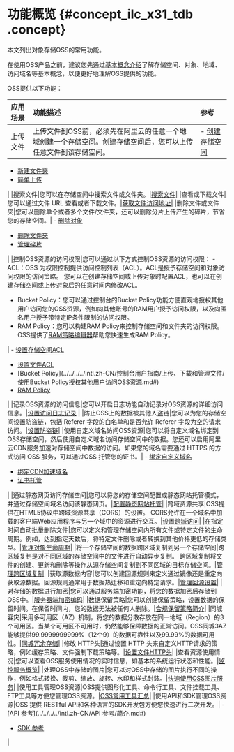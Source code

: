 # 功能概览 {#concept_ilc_x31_tdb .concept}

本文列出对象存储OSS的常用功能。

在使用OSS产品之前，建议您先通过[基本概念介绍](../../../../intl.zh-CN/开发指南/基本概念介绍.md#)了解存储空间、对象、地域、访问域名等基本概念，以便更好地理解OSS提供的功能。

OSS提供以下功能：

|应用场景|功能描述|参考|
|:---|:---|:-|
|上传文件|上传文件到OSS前，必须先在阿里云的任意一个地域创建一个存储空间。创建存储空间后，您可以上传任意文件到该存储空间。| -   [创建存储空间](../../../../intl.zh-CN/开发指南/存储空间（Bucket）/创建存储空间.md#)
-   [新建文件夹](../../../../intl.zh-CN/控制台用户指南/上传、下载和管理文件/新建文件夹.md#)
-   [简单上传](../../../../intl.zh-CN/开发指南/上传文件（Object）/简单上传.md#)

 |
|搜索文件|您可以在存储空间中搜索文件或文件夹。|[搜索文件](../../../../intl.zh-CN/控制台用户指南/上传、下载和管理文件/搜索文件.md#)|
|查看或下载文件|您可以通过文件 URL 查看或者下载文件。|[获取文件访问地址](../../../../intl.zh-CN/控制台用户指南/上传、下载和管理文件/下载文件.md#)|
|删除文件或文件夹|您可以删除单个或者多个文件/文件夹，还可以删除分片上传产生的碎片，节省您的存储空间。| -   [删除对象](../../../../intl.zh-CN/开发指南/管理文件/删除文件.md#)
-   [删除文件夹](../../../../intl.zh-CN/控制台用户指南/上传、下载和管理文件/删除文件夹.md#)
-   [管理碎片](../../../../intl.zh-CN/控制台用户指南/管理碎片.md#)

 |
|控制OSS资源的访问权限|您可以通过以下方式控制OSS资源的访问权限： -   ACL：OSS 为权限控制提供访问控制列表（ACL）。ACL是授予存储空间和对象访问权限的访问策略。 您可以在创建存储空间或上传对象时配置ACL，也可以在创建存储空间或上传对象后的任意时间内修改ACL。
-   Bucket Policy：您可以通过控制台的Bucket Policy功能方便直观地授权其他用户访问您的OSS资源，例如向其他账号的RAM用户授予访问权限，以及向匿名用户授予带特定IP条件限制的访问权限。
-   RAM Policy：您可以构建RAM Policy来控制存储空间和文件夹的访问权限。OSS提供了[RAM策略编辑器](../../../../intl.zh-CN/常用工具/RAM策略编辑器.md#)帮助您快速生成RAM Policy。

 | -   [设置存储空间ACL](../../../../intl.zh-CN/开发指南/存储空间（Bucket）/设置存储空间读写权限（ACL）.md#)
-   [设置文件ACL](../../../../intl.zh-CN/控制台用户指南/上传、下载和管理文件/设置文件读写权限ACL.md#)
-   [Bucket Policy](../../../../intl.zh-CN/控制台用户指南/上传、下载和管理文件/使用Bucket Policy授权其他用户访问OSS资源.md#)
-   [RAM Policy](../../../../intl.zh-CN/开发指南/权限控制/权限控制概述.md#)

 |
|记录OSS资源的访问信息|您可以开启日志功能自动记录对OSS资源的详细访问信息。|[设置访问日志记录](../../../../intl.zh-CN/开发指南/日志管理/访问日志存储.md#) 
 |
|防止OSS上的数据被其他人盗链|您可以为您的存储空间设置防盗链，包括 Referer 字段的白名单和是否允许 Referer 字段为空的请求访问。|[设置防盗链](../../../../intl.zh-CN/开发指南/存储空间（Bucket）/设置防盗链.md#)|
|使用自定义域名访问OSS资源|您可以将自定义域名绑定到OSS存储空间，然后使用自定义域名访问存储空间中的数据。您还可以启用阿里云CDN服务加速对存储空间中数据的访问。如果您的域名需要通过 HTTPS 的方式访问 OSS 服务，可以通过OSS 托管您的证书。| -   [绑定自定义域名](../../../../intl.zh-CN/开发指南/存储空间（Bucket）/绑定自定义域名.md#)
-   [绑定CDN加速域名](../../../../intl.zh-CN/控制台用户指南/管理存储空间/管理域名/绑定CDN加速域名.md#)
-   [证书托管](../../../../intl.zh-CN/控制台用户指南/管理存储空间/管理域名/证书托管.md#)

 |
|通过静态网页访问存储空间|您可以将您的存储空间配置成静态网站托管模式，并通过存储空间域名访问该静态网页。|[配置静态网站托管](../../../../intl.zh-CN/开发指南/静态网站托管/配置静态网站托管.md#)|
|跨域资源共享|OSS提供在HTML5协议中跨域资源共享（CORS）的设置。 CORS允许在一个域名中加载的客户端Web应用程序与另一个域中的资源进行交互。|[设置跨域访问](../../../../intl.zh-CN/开发指南/存储空间（Bucket）/设置跨域资源共享.md#)|
|在指定时间自动批量删除文件|您可以定义和管理存储空间内所有文件或特定文件的生命周期。例如，达到指定天数后，将特定文件删除或者转换到其他价格更低的存储类型。|[管理对象生命周期](../../../../intl.zh-CN/开发指南/文件生命周期/管理文件生命周期.md#)|
|将一个存储空间的数据跨区域复制到另一个存储空间|跨区域复制是对不同区域的存储空间中的文件进行自动异步复制。 跨区域复制将文件的创建、更新和删除等操作从源存储空间复制到不同区域的目标存储空间。|[管理跨区域复制](../../../../intl.zh-CN/开发指南/数据容灾/管理跨区域复制.md#)|
|获取源数据内容|您可以创建回源规则来定义通过镜像还是重定向获取源数据。回源规则通常用于数据热迁移和重定向特定请求。|[管理回源设置](../../../../intl.zh-CN/开发指南/管理文件/管理回源设置.md#)|
|对存储的数据进行加密|您可以通过服务端加密功能，将您的数据加密后存储到OSS中。|[服务器端加密编码](../../../../intl.zh-CN/开发指南/数据加密/服务器端加密编码.md#)|
|数据保留策略|您可以创建保留策略，设置数据的保留时间。在保留时间内，您的数据无法被任何人删除。|[合规保留策略简介](../../../../intl.zh-CN/开发指南/合规保留策略/合规保留策略简介.md#)|
|同城容灾|采用多可用区（AZ）机制，将您的数据分散存放在同一地域（Region）的3个可用区。当某个可用区不可用时，仍然能够保障数据的正常访问。OSS同城3AZ能够提供99.9999999999%（12个9）的数据可靠性以及99.99%的数据可用性。|[同城冗余存储](../../../../intl.zh-CN/开发指南/数据容灾/同城冗余存储.md#)|
|修改 HTTP头|通过设置 HTTP 头来自定义HTTP请求的策略，例如缓存策略、文件强制下载策略等。|[设置文件HTTP头](../../../../intl.zh-CN/控制台用户指南/上传、下载和管理文件/设置文件HTTP头.md#)|
|查看资源使用情况|您可以查看OSS服务使用情况的实时信息，如基本的系统运行状态和性能。|[监控服务概览](../../../../intl.zh-CN/开发指南/监控服务/监控服务概览.md#)|
|处理OSS中存储的图片|您可以对OSS中存储的图片执行不同的操作，例如格式转换、裁剪、缩放、旋转、水印和样式封装。|[快速使用OSS图片服务](../../../../intl.zh-CN/数据处理/图片处理指南/快速使用OSS图片服务.md#)|
|使用工具管理OSS资源|OSS提供图形化工具、命令行工具、文件挂载工具、FTP工具等方便您管理OSS资源。|[OSS常用工具汇总](../../../../intl.zh-CN/常用工具/OSS常用工具汇总.md#)|
|使用API和SDK管理OSS资源|OSS 提供 RESTful API和各种语言的SDK开发包方便您快速进行二次开发。| -   [API 参考](../../../../intl.zh-CN/API 参考/简介.md#)
-   [SDK 参考](https://www.alibabacloud.com/help/doc-detail/52834.htm)

 |

